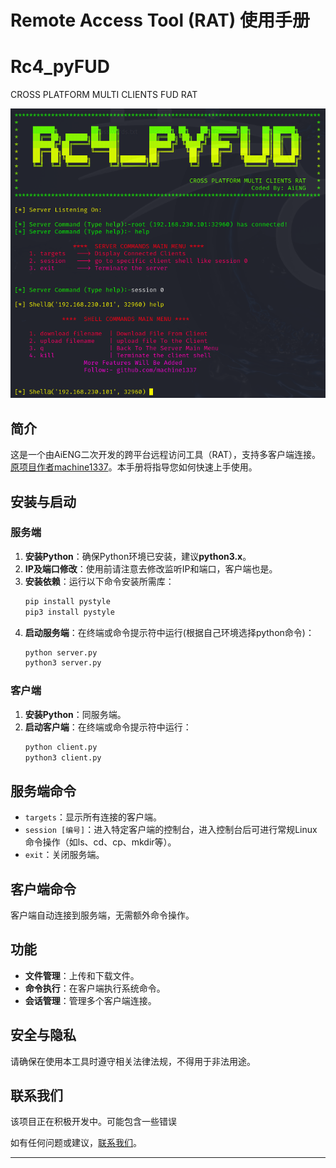 # Remote Access Tool (RAT) 使用手册
# Rc4_pyFUD

CROSS PLATFORM MULTI CLIENTS FUD RAT

![alt text](.\images\image.png)



## 简介

这是一个由AiENG二次开发的跨平台远程访问工具（RAT），支持多客户端连接。[原项目作者machine1337](https://github.com/machine1337/pyFUD)。本手册将指导您如何快速上手使用。

## 安装与启动

### 服务端

1. **安装Python**：确保Python环境已安装，建议**python3.x**。
2. **IP及端口修改**：使用前请注意去修改监听IP和端口，客户端也是。
3. **安装依赖**：运行以下命令安装所需库：
   ```bash
   pip install pystyle
   pip3 install pystyle
   ```
4. **启动服务端**：在终端或命令提示符中运行(根据自己环境选择python命令)：
   ```bash
   python server.py
   python3 server.py
   ```

### 客户端

1. **安装Python**：同服务端。
2. **启动客户端**：在终端或命令提示符中运行：
   ```bash
   python client.py
   python3 client.py
   ```

## 服务端命令

- `targets`：显示所有连接的客户端。
- `session [编号]`：进入特定客户端的控制台，进入控制台后可进行常规Linux命令操作（如ls、cd、cp、mkdir等）。
- `exit`：关闭服务端。

## 客户端命令

客户端自动连接到服务端，无需额外命令操作。

## 功能

- **文件管理**：上传和下载文件。
- **命令执行**：在客户端执行系统命令。
- **会话管理**：管理多个客户端连接。

## 安全与隐私

请确保在使用本工具时遵守相关法律法规，不得用于非法用途。

## 联系我们
该项目正在积极开发中。可能包含一些错误

如有任何问题或建议，[联系我们](https://github.com/GitHub-LP/EN-pyFUD/issues)。


---
